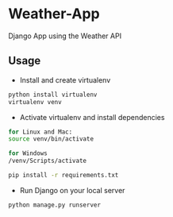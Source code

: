 # Weather-App
Django App using the Weather API

## Usage

* Install and create virtualenv

```bash
python install virtualenv
virtualenv venv
```

* Activate virtualenv and install dependencies

```bash
for Linux and Mac:
source venv/bin/activate

for Windows
/venv/Scripts/activate

pip install -r requirements.txt
```

* Run Django on your local server

```bash
python manage.py runserver
```
